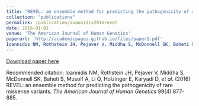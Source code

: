 ```yaml
---
title: "REVEL: an ensemble method for predicting the pathogenicity of rare missense variants"
collection: "publications"
permalink: /publication/ioannidis2016revel
date: 2016-01-01
venue: 'The American Journal of Human Genetics'
paperurl: 'http://academicpages.github.io/files/paper1.pdf'
Ioannidis NM, Rothstein JH, Pejaver V, Middha S, McDonnell SK, Baheti S, Musolf A, Li Q, Holzinger E, Karyadi D, <i>et al.</i> (2016) REVEL: an ensemble method for predicting the pathogenicity of rare missense variants. <i>The American Journal of Human Genetics</i> 99(4) 877-885.
---
```

[Download paper here](http://academicpages.github.io/files/paper1.pdf)

Recommended citation: Ioannidis NM, Rothstein JH, Pejaver V, Middha S, McDonnell SK, Baheti S, Musolf A, Li Q, Holzinger E, Karyadi D, <i>et al.</i> (2016) REVEL: an ensemble method for predicting the pathogenicity of rare missense variants. <i>The American Journal of Human Genetics</i> 99(4) 877-885.
